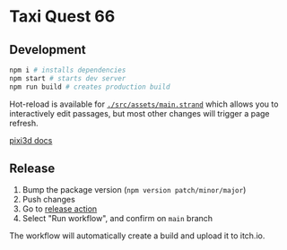 # Taxi Quest 66

## Development

```sh
npm i # installs dependencies
npm start # starts dev server
npm run build # creates production build
```

Hot-reload is available for [`./src/assets/main.strand`](./src/assets/main.strand) which allows you to interactively edit passages, but most other changes will trigger a page refresh.

[pixi3d docs](https://api.pixi3d.org/index.html)

## Release

1. Bump the package version (`npm version patch/minor/major`)
2. Push changes
3. Go to [release action](https://github.com/SweetheartSquad/GameOff2023/actions/workflows/release.yml)
4. Select "Run workflow", and confirm on `main` branch

The workflow will automatically create a build and upload it to itch.io.
